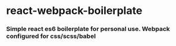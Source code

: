 # react-webpack-boilerplate

### Simple react es6 boilerplate for personal use. Webpack configured for css/scss/babel
